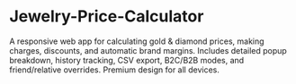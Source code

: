 # Jewelry-Price-Calculator
A responsive web app for calculating gold &amp; diamond prices, making charges, discounts, and automatic brand margins. Includes detailed popup breakdown, history tracking, CSV export, B2C/B2B modes, and friend/relative overrides. Premium design for all devices.
